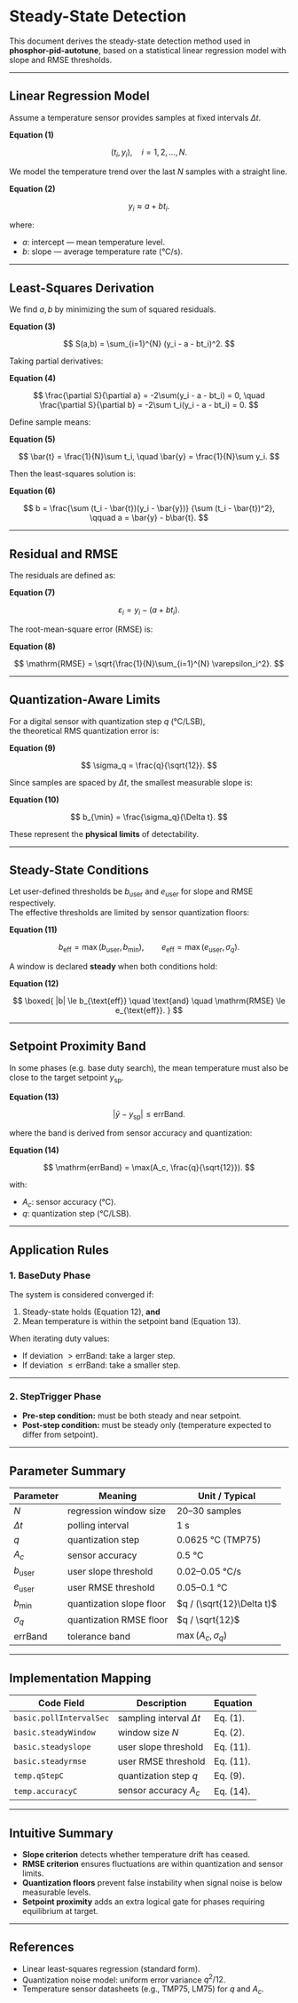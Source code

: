 # Steady-State Detection

This document derives the steady-state detection method used in **phosphor-pid-autotune**, based on a
statistical linear regression model with slope and RMSE thresholds.  

---

## Linear Regression Model

Assume a temperature sensor provides samples at fixed intervals $\Delta t$.

**Equation (1)**

$$
(t_i, y_i), \quad i = 1, 2, \dots, N.
$$

We model the temperature trend over the last $N$ samples with a straight line.

**Equation (2)**

$$
y_i \approx a + bt_i.
$$

where:

- $a$: intercept — mean temperature level.  
- $b$: slope — average temperature rate (°C/s).

---

## Least-Squares Derivation

We find $a, b$ by minimizing the sum of squared residuals.

**Equation (3)**

$$
S(a,b) = \sum_{i=1}^{N} (y_i - a - bt_i)^2.
$$

Taking partial derivatives:

**Equation (4)**

$$
\frac{\partial S}{\partial a} = -2\sum(y_i - a - bt_i) = 0,
\quad
\frac{\partial S}{\partial b} = -2\sum t_i(y_i - a - bt_i) = 0.
$$

Define sample means:

**Equation (5)**

$$
\bar{t} = \frac{1}{N}\sum t_i, \quad
\bar{y} = \frac{1}{N}\sum y_i.
$$

Then the least-squares solution is:

**Equation (6)**

$$
b = \frac{\sum (t_i - \bar{t})(y_i - \bar{y})}
         {\sum (t_i - \bar{t})^2},
\qquad
a = \bar{y} - b\bar{t}.
$$

---

## Residual and RMSE

The residuals are defined as:

**Equation (7)**

$$
\varepsilon_i = y_i - (a + bt_i).
$$

The root-mean-square error (RMSE) is:

**Equation (8)**

$$
\mathrm{RMSE} = \sqrt{\frac{1}{N}\sum_{i=1}^{N} \varepsilon_i^2}.
$$

---

## Quantization-Aware Limits

For a digital sensor with quantization step $q$ (°C/LSB),  
the theoretical RMS quantization error is:

**Equation (9)**

$$
\sigma_q = \frac{q}{\sqrt{12}}.
$$

Since samples are spaced by $\Delta t$, the smallest measurable slope is:

**Equation (10)**

$$
b_{\min} = \frac{\sigma_q}{\Delta t}.
$$

These represent the **physical limits** of detectability.

---

## Steady-State Conditions

Let user-defined thresholds be $b_{\text{user}}$ and $e_{\text{user}}$ for slope and RMSE respectively.  
The effective thresholds are limited by sensor quantization floors:

**Equation (11)**

$$
b_{\text{eff}} = \max(b_{\text{user}}, b_{\min}),
\qquad
e_{\text{eff}} = \max(e_{\text{user}}, \sigma_q).
$$

A window is declared **steady** when both conditions hold:

**Equation (12)**

$$
\boxed{
|b| \le b_{\text{eff}}
\quad \text{and} \quad
\mathrm{RMSE} \le e_{\text{eff}}.
}
$$

---

## Setpoint Proximity Band

In some phases (e.g. base duty search), the mean temperature must also
be close to the target setpoint $y_{\mathrm{sp}}$.

**Equation (13)**

$$
|\bar{y} - y_{\mathrm{sp}}| \le \mathrm{errBand}.
$$

where the band is derived from sensor accuracy and quantization:

**Equation (14)**

$$
\mathrm{errBand} = \max(A_c, \frac{q}{\sqrt{12}}).
$$

with:

- $A_c$: sensor accuracy (°C).  
- $q$: quantization step (°C/LSB).

---

## Application Rules

### 1. BaseDuty Phase

The system is considered converged if:

1. Steady-state holds (Equation 12), **and**  
2. Mean temperature is within the setpoint band (Equation 13).

When iterating duty values:

- If deviation $> \mathrm{errBand}$: take a larger step.  
- If deviation $\le \mathrm{errBand}$: take a smaller step.

---

### 2. StepTrigger Phase

- **Pre-step condition:** must be both steady and near setpoint.  
- **Post-step condition:** must be steady only (temperature expected to differ from setpoint).

---

## Parameter Summary

| Parameter | Meaning | Unit / Typical |
|------------|----------|----------------|
| $N$ | regression window size | 20–30 samples |
| $\Delta t$ | polling interval | 1 s |
| $q$ | quantization step | 0.0625 °C (TMP75) |
| $A_c$ | sensor accuracy | 0.5 °C |
| $b_{\text{user}}$ | user slope threshold | 0.02–0.05 °C/s |
| $e_{\text{user}}$ | user RMSE threshold | 0.05–0.1 °C |
| $b_{\min}$ | quantization slope floor | $q / (\sqrt{12}\Delta t)$ |
| $\sigma_q$ | quantization RMSE floor | $q / \sqrt{12}$ |
| $\mathrm{errBand}$ | tolerance band | $\max(A_c, \sigma_q)$ |

---

## Implementation Mapping

| Code Field | Description | Equation |
|-------------|--------------|-----------|
| `basic.pollIntervalSec` | sampling interval $\Delta t$ | Eq. (1). |
| `basic.steadyWindow` | window size $N$ | Eq. (2). |
| `basic.steadyslope` | user slope threshold | Eq. (11). |
| `basic.steadyrmse` | user RMSE threshold | Eq. (11). |
| `temp.qStepC` | quantization step $q$ | Eq. (9). |
| `temp.accuracyC` | sensor accuracy $A_c$ | Eq. (14). |

---

## Intuitive Summary

- **Slope criterion** detects whether temperature drift has ceased.  
- **RMSE criterion** ensures fluctuations are within quantization and sensor limits.  
- **Quantization floors** prevent false instability when signal noise is below measurable levels.  
- **Setpoint proximity** adds an extra logical gate for phases requiring equilibrium at target.

---

## References

- Linear least-squares regression (standard form).  
- Quantization noise model: uniform error variance $q^2/12$.  
- Temperature sensor datasheets (e.g., TMP75, LM75) for $q$ and $A_c$.  
